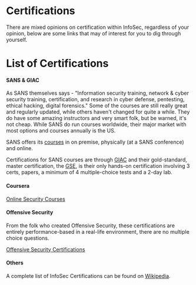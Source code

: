 # Certifications

There are mixed opinions on certification within InfoSec, regardless of your opinion, below are some links that may of interest for you to dig through yourself.

# List of Certifications

#### SANS & GIAC

As SANS themselves says - "Information security training, network & cyber security training, certification, and research in cyber defense, pentesting, ethical hacking, digital forensics." Some of the courses are still really great and regularly updated, while others haven't changed for quite a while. They do have some amazing instructors and very smart folk, but be warned, it's not cheap. While SANS do run courses worldwide, their major market with most options and courses annually is the US.

SANS offers its [courses](https://www.sans.org/find-training) in on premise, physically (at a SANS conference) and online.

Certifications for SANS courses are through [GIAC](https://www.giac.org) and their gold-standard, master certification, the [GSE](http://www.giac.org/certification/security-expert-gse), is their only hands-on certification involving 3 certs, papers, a minimum of 4 multiple-choice tests and a 2-day lab.

#### Coursera
[Online Security Courses](https://www.coursera.org/specializations/cyber-security)

#### Offensive Security

From the folk who created Offensive Security, these certifications are entirely performance-based in a real-life environment, there are no multiple choice questions.

[Offensive Security Certifications](https://www.offensive-security.com/information-security-certifications/)


#### Others

A complete list of InfoSec Certifications can be found on [Wikipedia](https://en.wikipedia.org/wiki/List_of_Computer_Security_Certifications).

